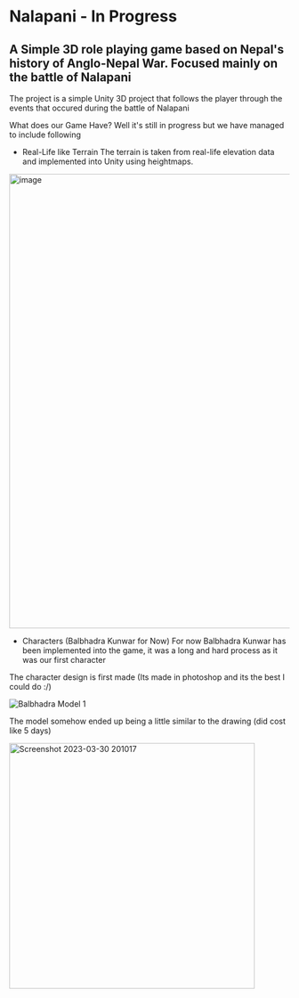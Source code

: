 # Nalapani - In Progress

## A Simple 3D role playing game based on Nepal's history of Anglo-Nepal War. Focused mainly on the battle of Nalapani
The project is a simple Unity 3D project that follows the player through the events that occured during the battle of Nalapani

What does our Game Have?
Well it's still in progress but we have managed to include following

* Real-Life like Terrain
The terrain is taken from real-life elevation data and implemented into Unity using heightmaps.

<img width="816" alt="image" src="https://user-images.githubusercontent.com/67723187/228882945-6f068444-e8c4-43b2-9cc0-eb8a7e7bf71a.png">


* Characters (Balbhadra Kunwar for Now)
For now Balbhadra Kunwar has been implemented into the game, it was a long and hard process as it was our first character

The character design is first made (Its made in photoshop and its the best I could do :/)

![Balbhadra Model 1](https://user-images.githubusercontent.com/67723187/228883367-c7f87ae6-3cae-4982-913f-e9a211989319.png)

The model somehow ended up being a little similar to the drawing (did cost like 5 days)

<img width="441" alt="Screenshot 2023-03-30 201017" src="https://user-images.githubusercontent.com/67723187/228883638-95cf3a55-04ee-4428-bf7f-c0085e020ec0.png">


